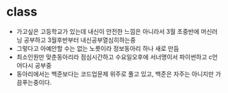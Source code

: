 # class

* 가고싶은 고등학교가 있는데 내신이 안전한 느낌은 아니라서 3월 초중반에 머신러닝 공부하고 3월후반부터 내신공부열심히하는중
* 그렇다고 아예안할 수는 없는 노릇이라 정보동아리 하나 새로 만듬
* 최소인원만 맞춘동아리라 점심시간하고 수요일오후에 서너명이서 파이썬하고 c언어다시 공부중
* 동아리에서는 백준보다는 코드업문제 위주로 풀고 있고, 백준은 자주는 아니지만 가끔푸는중이다.
